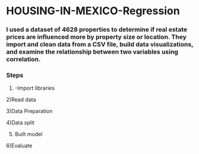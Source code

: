 # HOUSING-IN-MEXICO-Regression

### I used a dataset of 4628 properties to determine if real estate prices are influenced more by property size or location. They import and clean data from a CSV file, build data visualizations, and examine the relationship between two variables using correlation.

### Steps
1) -Import libraries

2)Read data

3)Data Preparation

4)Data split

5) Built model 

6)Evaluate
